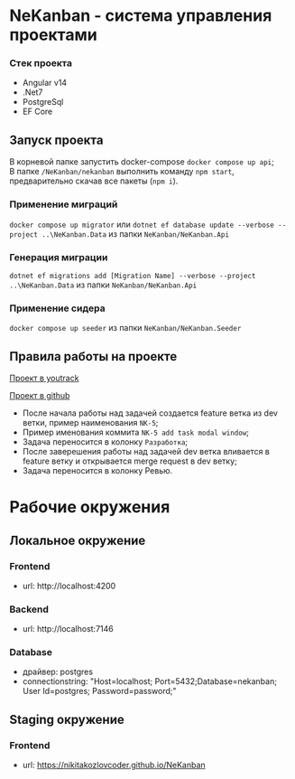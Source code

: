 ﻿# NeKanban - система управления проектами

### Стeк проекта

- Angular v14
- .Net7
- PostgreSql
- EF Core
  
## Запуск проекта
В корневой папке запустить docker-compose ```docker compose up api```;<br />
В папке ```/NeKanban/nekanban``` выполнить команду ```npm start```, предварительно скачав все пакеты (```npm i```).

### Применение миграций
```docker compose up migrator``` или ```dotnet ef database update --verbose --project ..\NeKanban.Data``` из папки ```NeKanban/NeKanban.Api```

### Генерация миграции 
```dotnet ef migrations add [Migration Name] --verbose --project ..\NeKanban.Data``` из папки ```NeKanban/NeKanban.Api```

### Применение сидера
```docker compose up seeder``` из папки ```NeKanban/NeKanban.Seeder```

## Правила работы на проекте
[Проект в youtrack](https://nekwebteam.youtrack.cloud/agiles/141-2/)

[Проект в github](https://github.com/nikitakozlovcoder/NeKanban)
- После начала работы над задачей создается feature ветка из dev ветки, пример наименования ```NK-5```;
- Пример именования коммита ```NK-5 add task modal window```;
- Задача переносится в колонку ```Разработка```;
- После заверешения работы над задачей dev ветка вливается в feature ветку и открывается merge request в dev ветку;
- Задача переносится в колонку Ревью.

# Рабочие окружения
## Локальное окружение
### Frontend
- url: http://localhost:4200
### Backend
- url: http://localhost:7146
### Database
- драйвер: postgres
- connectionstring: "Host=localhost; Port=5432;Database=nekanban; User Id=postgres; Password=password;"
## Staging окружение
### Frontend
- url: https://nikitakozlovcoder.github.io/NeKanban



